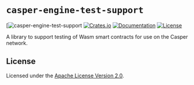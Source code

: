 # `casper-engine-test-support`

[![casper-engine-test-support](https://github.com/casper-ecosystem/casper-engine-test-support/actions/workflows/ci-casper-engine-test-support.yml/badge.svg?branch=main)
[![Crates.io](https://img.shields.io/crates/v/casper-engine-test-support)](https://crates.io/crates/casper-engine-test-support)
[![Documentation](https://docs.rs/casper-engine-test-support/badge.svg)](https://docs.rs/casper-engine-test-support)
[![License](https://img.shields.io/badge/license-Apache-blue)](https://github.com/casper-network/casper-node/blob/master/LICENSE)

A library to support testing of Wasm smart contracts for use on the Casper network.

## License

Licensed under the [Apache License Version 2.0](LICENSE).
